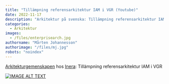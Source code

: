 ```yaml
---
title: "Tillämpning referensarkitektur IAM i VGR (Youtube)"
date: 2022-11-17
description: "Arkitektur på svenska: Tillämpning referensarkitektur IAM i VGR"
categories:
  - Arkitektur
images:
  - /files/enterprisearch.jpg
authorname: "Mårten Johannesson"
authorimage: "/files/mj.jpg"
robots: "noindex"
---
```



<!--more-->
[Arkitekturgemenskapen](https://www.inera.se/tjanster/gemensam-arkitektur/arkitekturgemenskapen/) hos [Inera](https://www.inera.se): Tillämpning referensarkitektur IAM i VGR

[![IMAGE ALT TEXT](http://img.youtube.com/vi/0WUxBWbeB1U/0.jpg)](http://www.youtube.com/watch?v=0WUxBWbeB1U "Video Title")